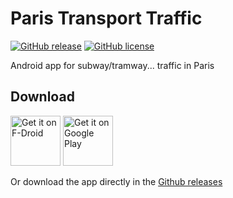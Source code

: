 # Paris Transport Traffic

[![GitHub release](https://img.shields.io/github/release/corenting/ParisTransportTraffic.svg)](https://github.com/corenting/ParisTransportTraffic/releases)
[![GitHub license](https://img.shields.io/github/license/corenting/ParisTransportTraffic.svg)](https://github.com/corenting/ParisTransportTraffic/blob/master/LICENSE)

Android app for subway/tramway... traffic in Paris

## Download

[<img src="https://fdroid.gitlab.io/artwork/badge/get-it-on.png"
     alt="Get it on F-Droid"
     height="80">](https://f-droid.org/packages/fr.corenting.traficparis/)
[<img src="https://play.google.com/intl/en_us/badges/images/generic/en-play-badge.png"
     alt="Get it on Google Play"
     height="80">](https://play.google.com/store/apps/details?id=fr.corenting.traficparis)

Or download the app directly in the [Github releases](https://github.com/corenting/ParisTransportTraffic/releases)
